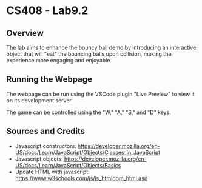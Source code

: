 # CS408 - Lab9.2

## Overview

The lab aims to enhance the bouncy ball demo by introducing an interactive object that will "eat" the bouncing balls upon collision, making the experience more engaging and enjoyable.

## Running the Webpage

The webpage can be run using the VSCode plugin "Live Preview" to view it on its development server.

The game can be controlled using the "W," "A," "S," and "D" keys.

## Sources and Credits

- Javascript constructors: https://developer.mozilla.org/en-US/docs/Learn/JavaScript/Objects/Classes_in_JavaScript
- Javascript objects: https://developer.mozilla.org/en-US/docs/Learn/JavaScript/Objects/Basics
- Update HTML with javascript: https://www.w3schools.com/js/js_htmldom_html.asp


